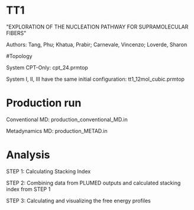 # TT1

"EXPLORATION OF THE NUCLEATION PATHWAY FOR SUPRAMOLECULAR FIBERS"

Authors: Tang, Phu; Khatua, Prabir; Carnevale, Vincenzo; Loverde, Sharon

#Topology

System CPT-Only: cpt_24.prmtop

System I, II, III have the same initial configuration: tt1_12mol_cubic.prmtop

# Production run

Conventional MD: production_conventional_MD.in

Metadynamics MD: production_METAD.in

# Analysis

STEP 1: Calculating Stacking Index

STEP 2: Combining data from PLUMED outputs and calculated stacking index from STEP 1

STEP 3: Calculating and visualizing the free energy profiles
